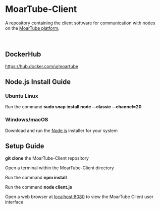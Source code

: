 # MoarTube-Client
A repository containing the client software for communication with nodes on the [MoarTube platform](http://www.moartube.com).
<br/>
<br/>
<br/>
## DockerHub
https://hub.docker.com/u/moartube

## Node.js Install Guide

### Ubuntu Linux
Run the command **sudo snap install node --classic --channel=20**

### Windows/macOS
Download and run the [Node.js](https://nodejs.org/en/download) installer for your system

## Setup Guide

**git clone** the MoarTube-Client repository

Open a terminal within the MoarTube-Client directory

Run the command **npm install**

Run the command **node client.js**

Open a web browser at [localhost:8080](http://localhost:8080) to view the MoarTube Client user interface
